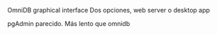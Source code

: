 OmniDB
graphical interface
Dos opciones, web server o desktop app


pgAdmin
parecido. Más lento que omnidb
